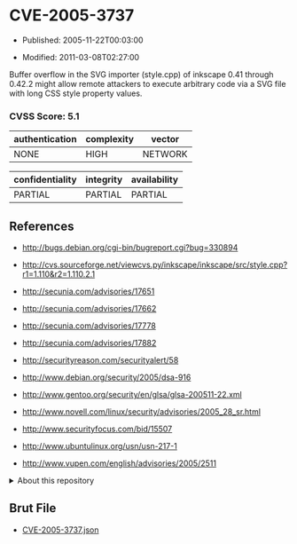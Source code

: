 # CVE-2005-3737

- Published: 2005-11-22T00:03:00

- Modified: 2011-03-08T02:27:00

Buffer overflow in the SVG importer (style.cpp) of inkscape 0.41 through 0.42.2 might allow remote attackers to execute arbitrary code via a SVG file with long CSS style property values.

### CVSS Score: **5.1**

| authentication | complexity | vector |
| --- | --- | --- |
| NONE | HIGH | NETWORK |

| confidentiality | integrity | availability |
| --- | --- | --- |
| PARTIAL | PARTIAL | PARTIAL |

## References

* http://bugs.debian.org/cgi-bin/bugreport.cgi?bug=330894

* http://cvs.sourceforge.net/viewcvs.py/inkscape/inkscape/src/style.cpp?r1=1.110&r2=1.110.2.1

* http://secunia.com/advisories/17651

* http://secunia.com/advisories/17662

* http://secunia.com/advisories/17778

* http://secunia.com/advisories/17882

* http://securityreason.com/securityalert/58

* http://www.debian.org/security/2005/dsa-916

* http://www.gentoo.org/security/en/glsa/glsa-200511-22.xml

* http://www.novell.com/linux/security/advisories/2005_28_sr.html

* http://www.securityfocus.com/bid/15507

* http://www.ubuntulinux.org/usn/usn-217-1

* http://www.vupen.com/english/advisories/2005/2511

<details>
<summary>About this repository</summary> 

  This repository is part of the project [Live Hack CVE](https://github.com/Live-Hack-CVE). Main website can be found [www.live-hack.org](https://www.live-hack.org) 
  
  Made by [Sn0wAlice](https://github.com/Sn0wAlice) for the people that care about security and need to have a feed of the latest CVEs. Hope you enjoy it, don't forget to star the repo and follow me on [Twitter](https://twitter.com/Sn0wAlice) and [Github](https://github.com/Sn0wAlice). And that is my [personnal website](https://www.alice-snow.me/)

  - [Home Page](https://github.com/Live-Hack-CVE)
  - [Framework](https://github.com/Live-Hack-CVE/cve-framework)
  - [CVE database](https://github.com/Live-Hack-CVE/full_database)
  - [Changelog](https://github.com/Live-Hack-CVE/Changelog)
</details>

## Brut File

* [CVE-2005-3737.json](https://raw.githubusercontent.com/Live-Hack-CVE/full_database/main/cves/2005/CVE-2005-3737.json)

